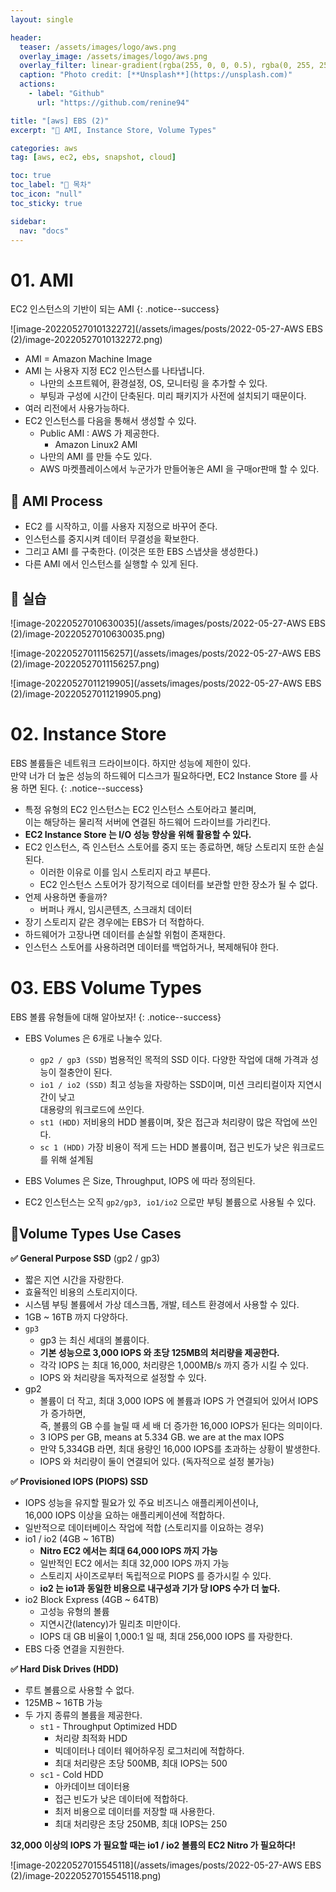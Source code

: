 ```yaml
---
layout: single

header:
  teaser: /assets/images/logo/aws.png
  overlay_image: /assets/images/logo/aws.png
  overlay_filter: linear-gradient(rgba(255, 0, 0, 0.5), rgba(0, 255, 255, 0.5))
  caption: "Photo credit: [**Unsplash**](https://unsplash.com)"
  actions:
    - label: "Github"
      url: "https://github.com/renine94"

title: "[aws] EBS (2)"
excerpt: "🚀 AMI, Instance Store, Volume Types"

categories: aws
tag: [aws, ec2, ebs, snapshot, cloud]

toc: true
toc_label: "📕 목차"
toc_icon: "null"
toc_sticky: true

sidebar:
  nav: "docs"
---
```


# 01. AMI

EC2 인스턴스의 기반이 되는 AMI
{: .notice--success}

![image-20220527010132272](/assets/images/posts/2022-05-27-AWS EBS (2)/image-20220527010132272.png)

- AMI = Amazon Machine Image
- AMI 는 사용자 지정 EC2 인스턴스를 나타냅니다.
  - 나만의 소프트웨어, 환경설정, OS, 모니터링 을 추가할 수 있다.
  - 부팅과 구성에 시간이 단축된다. 미리 패키지가 사전에 설치되기 때문이다.
- 여러 리전에서 사용가능하다.
- EC2 인스턴스를 다음을 통해서 생성할 수 있다.
  - Public AMI : AWS 가 제공한다.
    - Amazon Linux2 AMI
  - 나만의 AMI 를 만들 수도 있다.
  - AWS 마켓플레이스에서 누군가가 만들어놓은 AMI 을 구매or판매 할 수 있다.



## 🚀 AMI Process

- EC2 를 시작하고, 이를 사용자 지정으로 바꾸어 준다.
- 인스턴스를 중지시켜 데이터 무결성을 확보한다.
- 그리고 AMI 를 구축한다. (이것은 또한 EBS 스냅샷을 생성한다.)
- 다른 AMI 에서 인스턴스를 실행할 수 있게 된다.



## 🚀 실습

![image-20220527010630035](/assets/images/posts/2022-05-27-AWS EBS (2)/image-20220527010630035.png)



![image-20220527011156257](/assets/images/posts/2022-05-27-AWS EBS (2)/image-20220527011156257.png)



![image-20220527011219905](/assets/images/posts/2022-05-27-AWS EBS (2)/image-20220527011219905.png)



# 02. Instance Store

EBS 볼륨들은 네트워크 드라이브이다. 하지만 성능에 제한이 있다.<br> 만약 너가 더 높은 성능의 하드웨어 디스크가 필요하다면, EC2 Instance Store 를 사용 하면 된다.
{: .notice--success}



- 특정 유형의 EC2 인스턴스는 EC2 인스턴스 스토어라고 불리며,<br>
  이는 해당하는 물리적 서버에 연결된 하드웨어 드라이브를 가리킨다.
- **EC2 Instance Store 는 I/O 성능 향상을 위해 활용할 수 있다.**
- EC2 인스턴스, 즉 인스턴스 스토어를 중지 또는 종료하면, 해당 스토리지 또한 손실된다.
  - 이러한 이유로 이를 임시 스토리지 라고 부른다.
  - EC2 인스턴스 스토어가 장기적으로 데이터를 보관할 만한 장소가 될 수 없다.
- 언제 사용하면 좋을까?
  - 버퍼나 캐시, 임시콘텐츠, 스크래치 데이터
- 장기 스토리지 같은 경우에는 EBS가 더 적합하다.
- 하드웨어가 고장나면 데이터를 손실할 위험이 존재한다.
- 인스턴스 스토어를 사용하려면 데이터를 백업하거나, 복제해둬야 한다.



# 03. EBS Volume Types

EBS 볼륨 유형들에 대해 알아보자!
{: .notice--success}

- EBS Volumes 은 6개로 나눌수 있다.
  - `gp2 / gp3 (SSD)` 범용적인 목적의 SSD 이다. 다양한 작업에 대해 가격과 성능이 절충안이 된다.
  - `io1 / io2 (SSD)` 최고 성능을 자랑하는 SSD이며, 미션 크리티컬이자 지연시간이 낮고 <br> 대용량의 워크로드에 쓰인다.
  - `st1 (HDD)` 저비용의 HDD 볼륨이며, 잦은 접근과 처리량이 많은 작업에 쓰인다.
  - `sc 1 (HDD)` 가장 비용이 적게 드는 HDD 볼륨이며, 접근 빈도가 낮은 워크로드를 위해 설계됨



- EBS Volumes 은 Size, Throughput, IOPS 에 따라 정의된다.

- EC2 인스턴스는 오직 `gp2/gp3, io1/io2` 으로만 부팅 볼륨으로 사용될 수 있다.



## 🚀Volume Types Use Cases

**✅ General Purpose SSD** (gp2 / gp3)

- 짧은 지연 시간을 자랑한다.
- 효율적인 비용의 스토리지이다.
- 시스템 부팅 볼륨에서 가상 데스크톱, 개발, 테스트 환경에서 사용할 수 있다.
- 1GB ~ 16TB 까지 다양하다.
- `gp3`
  - gp3 는 최신 세대의 볼륨이다.
  - **기본 성능으로 3,000 IOPS 와 초당 125MB의 처리량을 제공한다.**
  - 각각 IOPS 는 최대 16,000, 처리량은 1,000MB/s 까지 증가 시킬 수 있다.
  - IOPS 와 처리량을 독자적으로 설정할 수 있다.
- gp2
  - 볼륨이 더 작고, 최대 3,000 IOPS 에 볼륨과 IOPS 가 연결되어 있어서 IOPS 가 증가하면,<br> 즉, 볼륨의 GB 수를 늘릴 때 세 배 더 증가한 16,000 IOPS가 된다는 의미이다.
  - 3 IOPS per GB, means at 5.334 GB. we are at the max IOPS
  - 만약 5,334GB 라면, 최대 용량인 16,000 IOPS를 초과하는 상황이 발생한다.
  - IOPS 와 처리량이 둘이 연결되어 있다. (독자적으로 설정 불가능)

**✅ Provisioned IOPS (PIOPS) SSD**

- IOPS 성능을 유지할 필요가 있 주요 비즈니스 애플리케이션이나,<br> 16,000 IOPS 이상을 요하는 애플리케이션에 적합하다.
- 일반적으로 데이터베이스 작업에 적합 (스토리지를 이요하는 경우)
- io1 / io2 (4GB ~ 16TB)
  - **Nitro EC2 에서는 최대 64,000 IOPS 까지 가능**
  - 일반적인 EC2 에서는 최대 32,000 IOPS 까지 가능
  - 스토리지 사이즈로부터 독립적으로 PIOPS 를 증가시킬 수 있다.
  - **io2 는 io1과 동일한 비용으로 내구성과 기가 당 IOPS 수가 더 높다.**
- io2 Block Express (4GB ~ 64TB)
  - 고성능 유형의 볼륨
  - 지연시간(latency)가 밀리초 미만이다.
  - IOPS 대 GB 비율이 1,000:1 일 때, 최대 256,000 IOPS 를 자랑한다.
- EBS 다중 연결을 지원한다.

**✅ Hard Disk Drives (HDD)**

- 루트 볼륨으로 사용할 수 없다.
- 125MB ~ 16TB 가능
- 두 가지 종류의 볼륨을 제공한다.
  - `st1` - Throughput Optimized HDD
    - 처리량 최적화 HDD
    - 빅데이터나 데이터 웨어하우징 로그처리에 적합하다.
    - 최대 처리량은 초당 500MB, 최대 IOPS는 500
  - `sc1` - Cold HDD 
    - 아카데이브 데이터용
    - 접근 빈도가 낮은 데이터에 적합하다.
    - 최저 비용으로 데이터를 저장할 때 사용한다.
    - 최대 처리량은 초당 250MB, 최대 IOPS는 250



**32,000 이상의 IOPS 가 필요할 때는 io1 / io2 볼륨의 EC2 Nitro 가 필요하다!**

![image-20220527015545118](/assets/images/posts/2022-05-27-AWS EBS (2)/image-20220527015545118.png)







